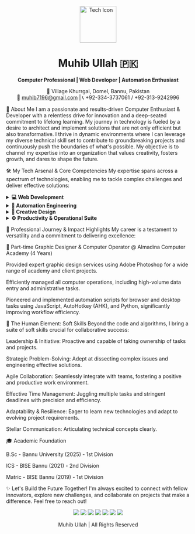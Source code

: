 <div align="center">
<img src="https://www.google.com/search?q=https://raw.githubusercontent.com/FortAwesome/Font-Awesome/6.x/svgs/solid/laptop-code.svg" width="100" alt="Tech Icon">
<h1>Muhib Ullah 🇵🇰</h1>
<p>
<strong>Computer Professional | Web Developer | Automation Enthusiast</strong>
</p>
<p>
📍 Village Khurrgai, Domel, Bannu, Pakistan <br />
📧 <a href="mailto:muhib7196@gmail.com">muhib7196@gmail.com</a> | 📞 +92-334-3737061 / +92-313-9242996
</p>
</div>

🚀 About Me
I am a passionate and results-driven Computer Enthusiast & Developer with a relentless drive for innovation and a deep-seated commitment to lifelong learning. My journey in technology is fueled by a desire to architect and implement solutions that are not only efficient but also transformative. I thrive in dynamic environments where I can leverage my diverse technical skill set to contribute to groundbreaking projects and continuously push the boundaries of what's possible. My objective is to channel my expertise into an organization that values creativity, fosters growth, and dares to shape the future.

🛠️ My Tech Arsenal & Core Competencies
My expertise spans across a spectrum of technologies, enabling me to tackle complex challenges and deliver effective solutions:

<details>
<summary><strong>💻 Web Development</strong></summary>
<br />
<ul>
<li><strong>Languages:</strong> HTML5, CSS3, JavaScript (ES6+), PHP</li>
<li><strong>Skills:</strong> Building responsive, user-friendly web interfaces and handling server-side logic.</li>
</ul>
</details>

<details>
<summary><strong>🤖 Automation Engineering</strong></summary>
<br />
<ul>
<li><strong>Browser Automation:</strong> JavaScript (Custom Extensions)</li>
<li><strong>Desktop & System Automation:</strong> AutoHotkey (AHK), Python</li>
<li><strong>Process Optimization:</strong> Identifying and automating repetitive tasks to enhance productivity.</li>
</ul>
</details>

<details>
<summary><strong>🎨 Creative Design</strong></summary>
<br />
<ul>
<li><strong>Graphic Design Suite:</strong> Adobe Photoshop</li>
<li><strong>Skills:</strong> Creating compelling visual assets for digital and print media.</li>
</ul>
</details>

<details>
<summary><strong>⚙️ Productivity & Operational Suite</strong></summary>
<br />
<ul>
<li><strong>MS Office Suite:</strong> Advanced proficiency in Word, Excel, PowerPoint.</li>
<li><strong>Data Entry & Management:</strong> High accuracy and efficiency in all computer operations.</li>
</ul>
</details>

🌌 Professional Journey & Impact Highlights
My career is a testament to versatility and a commitment to delivering excellence:

🌟 Part-time Graphic Designer & Computer Operator @ Almadina Computer Academy (4 Years)

Provided expert graphic design services using Adobe Photoshop for a wide range of academy and client projects.

Efficiently managed all computer operations, including high-volume data entry and administrative tasks.

Pioneered and implemented automation scripts for browser and desktop tasks using JavaScript, AutoHotkey (AHK), and Python, significantly improving workflow efficiency.

🤝 The Human Element: Soft Skills
Beyond the code and algorithms, I bring a suite of soft skills crucial for collaborative success:

Leadership & Initiative: Proactive and capable of taking ownership of tasks and projects.

Strategic Problem-Solving: Adept at dissecting complex issues and engineering effective solutions.

Agile Collaboration: Seamlessly integrate with teams, fostering a positive and productive work environment.

Effective Time Management: Juggling multiple tasks and stringent deadlines with precision and efficiency.

Adaptability & Resilience: Eager to learn new technologies and adapt to evolving project requirements.

Stellar Communication: Articulating technical concepts clearly.

🎓 Academic Foundation

B.Sc - Bannu University (2025) - 1st Division

ICS - BISE Bannu (2021) - 2nd Division

Matric - BISE Bannu (2019) - 1st Division


✨ Let's Build the Future Together!
I'm always excited to connect with fellow innovators, explore new challenges, and collaborate on projects that make a difference. Feel free to reach out!


<div align="center">
    <div>
        <a href="mailto:muhib7196@gmail.com"><img src="https://img.shields.io/badge/-Email%20Me-D14836?style=for-the-badge&logo=gmail&logoColor=white"/></a>
        <a href="https://github.com/muhibkhan123"><img src="https://img.shields.io/badge/-GitHub-181717?style=for-the-badge&logo=github&logoColor=white"/></a>
        <a href="https://www.linkedin.com/in/muhib-ullah-62663723b/"><img src="https://img.shields.io/badge/-LinkedIn-0077B5?style=for-the-badge&logo=linkedin&logoColor=white"/></a>
        <a href="https://www.instagram.com/itx______muhibullah/"><img src="https://img.shields.io/badge/-Instagram-E4405F?style=for-the-badge&logo=instagram&logoColor=white"/></a>
        <a href="https://www.facebook.com/Muhibedtix"><img src="https://img.shields.io/badge/-Facebook-1877F2?style=for-the-badge&logo=facebook&logoColor=white"/></a>
        <a href="https://www.tiktok.com/@muhib__afghani"><img src="https://img.shields.io/badge/-TikTok-000000?style=for-the-badge&logo=tiktok&logoColor=white"/></a>
        <a href="https://www.youtube.com/@muhibedtix3370"><img src="https://img.shields.io/badge/-YouTube-FF0000?style=for-the-badge&logo=youtube&logoColor=white"/></a>
    </div>
    <p>
        Muhib Ullah | All Rights Reserved
    </p>
</div>
